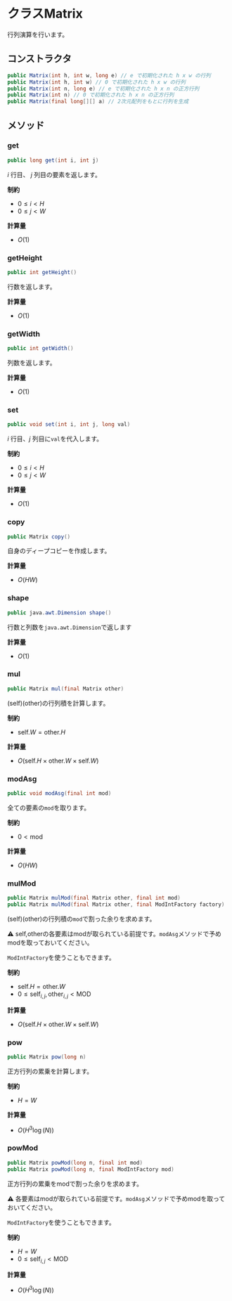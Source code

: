 # クラスMatrix
行列演算を行います。

## コンストラクタ
```java
public Matrix(int h, int w, long e) // e で初期化された h x w の行列
public Matrix(int h, int w) // 0 で初期化された h x w の行列
public Matrix(int n, long e) // e で初期化された h x n の正方行列
public Matrix(int n) // 0 で初期化された h x n の正方行列
public Matrix(final long[][] a) // 2次元配列をもとに行列を生成
```

## メソッド
### get
```java
public long get(int i, int j)
```

$i$ 行目、 $j$ 列目の要素を返します。

**制約**
- $0 \leq i < H$
- $0 \leq j < W$

**計算量**
- $O(1)$

### getHeight
```java
public int getHeight()
```

行数を返します。

**計算量**
- $O(1)$

### getWidth
```java
public int getWidth()
```

列数を返します。

**計算量**
- $O(1)$

### set
```java
public void set(int i, int j, long val)
```

$i$ 行目、$j$ 列目に`val`を代入します。

**制約**
- $0 \leq i < H$
- $0 \leq j < W$

**計算量**
- $O(1)$

### copy
```java
public Matrix copy()
```

自身のディープコピーを作成します。

**計算量**
- $O(HW)$

### shape
```java
public java.awt.Dimension shape()
```

行数と列数を`java.awt.Dimension`で返します

**計算量**
- $O(1)$

### mul
```java
public Matrix mul(final Matrix other)
```

$(\text{self}) (\text{other})$の行列積を計算します。

**制約**
- $\text{self}.W = \text{other}.H$

**計算量**
- $O(\text{self}.H \times \text{other}.W \times \text{self}.W)$

### modAsg
```java
public void modAsg(final int mod)
```

全ての要素の`mod`を取ります。

**制約**
- $0 < \text{mod}$

**計算量**
- $O(HW)$


### mulMod
```java
public Matrix mulMod(final Matrix other, final int mod)
public Matrix mulMod(final Matrix other, final ModIntFactory factory)
```
$(\text{self}) (\text{other})$の行列積の`mod`で割った余りを求めます。

⚠️ self,otherの各要素はmodが取られている前提です。`modAsg`メソッドで予めmodを取っておいてください。

`ModIntFactory`を使うこともできます。

**制約**
- $\text{self}.H = \text{other}.W$
- $0 \leq \text{self}_{i,j}, \text{other}_{i,j} < \text{MOD}$

**計算量**
- $O(\text{self}.H \times \text{other}.W \times \text{self}.W)$

### pow
```java
public Matrix pow(long n)
```

正方行列の累乗を計算します。

**制約**
- $H = W$

**計算量**

- $O(H^3 \log(N))$

### powMod
```java
public Matrix powMod(long n, final int mod)
public Matrix powMod(long n, final ModIntFactory mod)
```

正方行列の累乗をmodで割った余りを求めます。

⚠️ 各要素はmodが取られている前提です。`modAsg`メソッドで予めmodを取っておいてください。

`ModIntFactory`を使うこともできます。

**制約**
- $H = W$
- $0 \leq \text{self}_{i,j} < \text{MOD}$

**計算量**

- $O(H^3 \log(N))$
